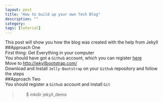 ```yaml
---
layout: post
title: "How to build up your own Tech Blog"
description: ""
category: 
tags: [tutorial]
---
```


This post will show you how the blog was created with the help from Jekyll   
##Approach One   
First thing: Get Everything in your computer   
You should have got a `Github` account, which you can register [here](https://github.com/)   
Move to <http://jekyllbootstrap.com/>   
Download and Install `Jelly-Bootstrap` on your `Github` repository and follow the steps   
##Approach Two   
You should register a `Github` account and install `Git`   

<blockquote>

<p>　　$ mkdir jekyll_demo</p>

</blockquote>

